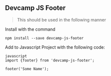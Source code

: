 ## Devcamp JS Footer 

> This should be used in the following manner

Install with the command

```
npm install --save devcamp-js-footer
```

Add to Javascript Project with the following code:

```
javascript
import {footer} from 'devcamp-js-footer';

footer('Some Name');
```